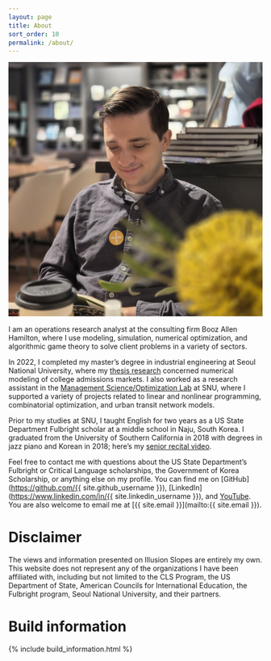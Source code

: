 ```yaml
---
layout: page
title: About
sort_order: 10
permalink: /about/
---
```


<img
    class="compact"
    alt="Profile picture of me reading a book"
    src="/assets/images/profile.jpg"
/>

I am an operations research analyst at the consulting firm Booz Allen Hamilton,
where I use modeling, simulation, numerical optimization, and algorithmic game
theory to solve client problems in a variety of sectors.

In 2022, I completed my master&rsquo;s degree in industrial engineering at Seoul
National University, where my [thesis
research](https://github.com/maxkapur/CollegeApplication) concerned numerical
modeling of college admissions markets. I also worked as a research assistant in
the [Management Science/Optimization Lab](https://polytope.snu.ac.kr/) at SNU,
where I supported a variety of projects related to linear and nonlinear
programming, combinatorial optimization, and urban transit network models.

Prior to my studies at SNU, I taught English for two years as a US State
Department Fulbright scholar at a middle school in Naju, South Korea. I
graduated from the University of Southern California in 2018 with degrees in
jazz piano and Korean in 2018; here’s my [senior recital
video](https://www.youtube.com/playlist?list=PL06yMQdXWrp9VsynaPe2mg2gjHfr45VZO).

Feel free to contact me with questions about the US State Department&rsquo;s
Fulbright or Critical Language scholarships, the Government of Korea
Scholarship, or anything else on my profile. You can find me on
[GitHub](https://github.com/{{ site.github_username }}),
[LinkedIn](https://www.linkedin.com/in/{{ site.linkedin_username }}), and
[YouTube](https://www.youtube.com/channel/UCRfryFgD6JkqJiTA_MTkHXw). You are
also welcome to email me at [{{ site.email }}](mailto:{{ site.email }}).

# Disclaimer

The views and information presented on Illusion Slopes are entirely my own. This
website does not represent any of the organizations I have been affiliated with,
including but not limited to the CLS Program, the US Department of State,
American Councils for International Education, the Fulbright program, Seoul
National University, and their partners.

# Build information

{% include build_information.html %}
